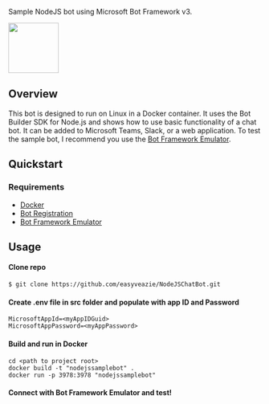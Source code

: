 Sample NodeJS bot using Microsoft Bot Framework v3.

<img src="https://bots.botframework.com/Client/Images/bot-framework-default-7.png" width="100" height="100" >

## Overview

This bot is designed to run on Linux in a Docker container. It uses the Bot Builder SDK for Node.js and shows how to use basic functionality of a chat bot. It can be added to Microsoft Teams, Slack, or a web application. To test the sample bot, I recommend you use the [Bot Framework Emulator]('https://github.com/Microsoft/BotFramework-Emulator/releases'). 

## Quickstart
### Requirements
* [Docker](https://www.docker.com/products/docker-desktop)
* [Bot Registration](https://dev.botframework.com/bots/new)
* [Bot Framework Emulator](https://github.com/Microsoft/BotFramework-Emulator/releases)


## Usage
#### Clone repo
``` 
$ git clone https://github.com/easyveazie/NodeJSChatBot.git
```

#### Create .env file in src folder and populate with app ID and Password
```
MicrosoftAppId=<myAppIDGuid>
MicrosoftAppPassword=<myAppPassword>
```

#### Build and run in Docker

```
cd <path to project root>
docker build -t "nodejssamplebot" .
docker run -p 3978:3978 "nodejssamplebot"
```

#### Connect with Bot Framework Emulator and test!
